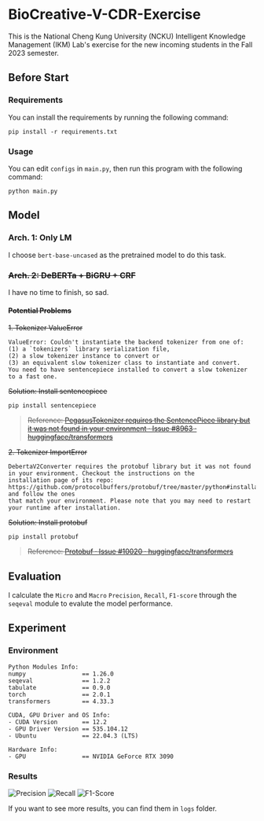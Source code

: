 # BioCreative-V-CDR-Exercise
This is the National Cheng Kung University (NCKU) Intelligent Knowledge Management (IKM) Lab's exercise for the new incoming students in the Fall 2023 semester.

## Before Start
### Requirements
You can install the requirements by running the following command:
```
pip install -r requirements.txt
```

### Usage
You can edit `configs` in `main.py`, then run this program with the following command:
```
python main.py
```

## Model
### Arch. 1: Only LM
I choose `bert-base-uncased` as the pretrained model to do this task.  

### ~~Arch. 2: DeBERTa + BiGRU + CRF~~
I have no time to finish, so sad.

#### ~~Potential Problems~~
~~1. Tokenizer ValueError~~
```
ValueError: Couldn't instantiate the backend tokenizer from one of: 
(1) a `tokenizers` library serialization file, 
(2) a slow tokenizer instance to convert or 
(3) an equivalent slow tokenizer class to instantiate and convert. 
You need to have sentencepiece installed to convert a slow tokenizer to a fast one.
```

~~Solution: Install sentencepiece~~
```
pip install sentencepiece
```

> ~~Reference: [PegasusTokenizer requires the SentencePiece library but it was not found in your environment · Issue #8963 · huggingface/transformers](https://github.com/huggingface/transformers/issues/8963)~~

~~2. Tokenizer ImportError~~
```
DebertaV2Converter requires the protobuf library but it was not found in your environment. Checkout the instructions on the
installation page of its repo: https://github.com/protocolbuffers/protobuf/tree/master/python#installation and follow the ones
that match your environment. Please note that you may need to restart your runtime after installation.
```

~~Solution: Install protobuf~~
```
pip install protobuf
```

> ~~Reference: [Protobuf · Issue #10020 · huggingface/transformers](https://github.com/huggingface/transformers/issues/10020)~~

## Evaluation
I calculate the `Micro` and `Macro` `Precision`, `Recall`, `F1-score` through the `seqeval` module to evalute the model performance.

## Experiment
### Environment
```
Python Modules Info:
numpy                == 1.26.0
seqeval              == 1.2.2
tabulate             == 0.9.0
torch                == 2.0.1
transformers         == 4.33.3

CUDA, GPU Driver and OS Info:
- CUDA Version       == 12.2
- GPU Driver Version == 535.104.12
- Ubuntu             == 22.04.3 (LTS)

Hardware Info:
- GPU                == NVIDIA GeForce RTX 3090
```

### Results
![Precision](https://drive.google.com/uc?export=view&id=1reDf1SnaX1Fa1CQWr9ejOkoNMD_2H-Yi)
![Recall](https://drive.google.com/uc?export=view&id=1rjEKtdgdUkLeekfgp3IdVzFhA1Yg_1GD)
![F1-Score](https://drive.google.com/uc?export=view&id=1rh_yax4cVvpArf11c3VoB90XtmifbTcY)

If you want to see more results, you can find them in `logs` folder.
